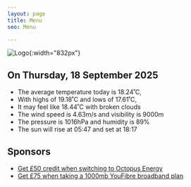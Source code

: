 ```yaml
---
layout: page
title: Menu
seo: Menu

---
```


![Logo](/images/logo.jpg){:width="832px"}

<!-- weather_marker starts -->
## On Thursday, 18 September 2025

- The average temperature today is 18.24˚C,
- With highs of 19.18˚C and lows of 17.61˚C,
- It may feel like 18.44˚C with broken clouds
- The wind speed is 4.63m/s and visibility is 9000m
- The pressure is 1016hPa and humidity is 89%
- The sun will rise at 05:47 and set at 18:17

<!-- weather_marker ends -->

## Sponsors

- [Get £50 credit when switching to Octopus Energy](https://bit.ly/3oD1nnS)
- [Get £75 when taking a 1000mb YouFibre broadband plan](https://aklam.io/91zWhU?)
